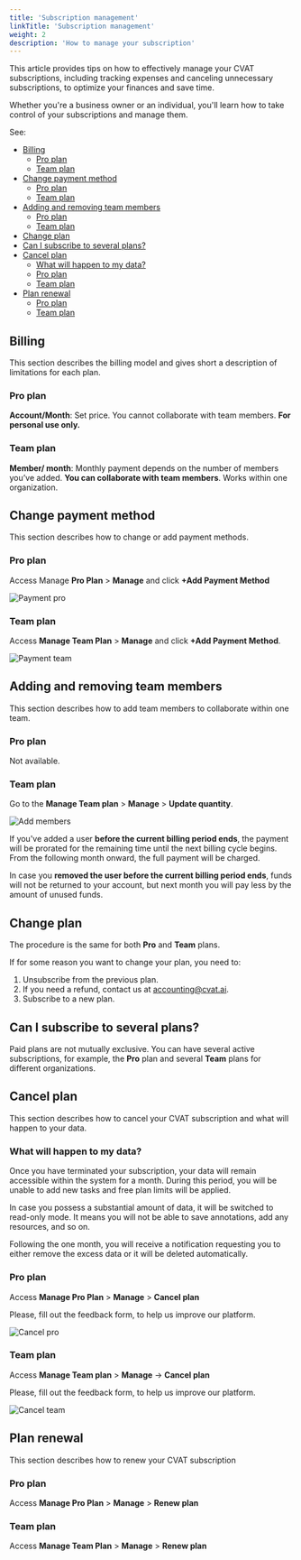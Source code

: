 ```yaml
---
title: 'Subscription management'
linkTitle: 'Subscription management'
weight: 2
description: 'How to manage your subscription'
---
```


This article provides tips on how to effectively manage your
CVAT subscriptions, including tracking expenses and canceling
unnecessary subscriptions, to optimize your finances and save time.

Whether you're a business owner or an individual,
you'll learn how to take control of your subscriptions and manage them.

See:

- [Billing](#billing)
  - [Pro plan](#pro-plan)
  - [Team plan](#team-plan)
- [Change payment method](#change-payment-method)
  - [Pro plan](#pro-plan-1)
  - [Team plan](#team-plan-1)
- [Adding and removing team members](#adding-and-removing-team-members)
  - [Pro plan](#pro-plan-2)
  - [Team plan](#team-plan-2)
- [Change plan](#change-plan)
- [Can I subscribe to several plans?](#can-i-subscribe-to-several-plans)
- [Cancel plan](#cancel-plan)
  - [What will happen to my data?](#what-will-happen-to-my-data)
  - [Pro plan](#pro-plan-3)
  - [Team plan](#team-plan-3)
- [Plan renewal](#plan-renewal)
  - [Pro plan](#pro-plan-4)
  - [Team plan](#team-plan-4)

## Billing

This section describes the billing model and gives short a
description of limitations for each plan.

### Pro plan

**Account/Month**: Set price. You cannot collaborate with team members.
**For personal use only.**

### Team plan

**Member/ month**: Monthly payment depends on the number of members you’ve added.
**You can collaborate with team members**. Works within one organization.

## Change payment method

This section describes how to change or add payment methods.

### Pro plan

Access Manage **Pro Plan** > **Manage** and click **+Add Payment Method**

![Payment pro](/images/paymentpro.png)

### Team plan

Access **Manage Team Plan** > **Manage** and click **+Add Payment Method**.

![Payment team](/images/paymentteam.png)

## Adding and removing team members

This section describes how to add team members
to collaborate within one team.

### Pro plan

Not available.

### Team plan

Go to the **Manage Team plan** > **Manage** > **Update quantity**.

![Add members](/images/add99.gif)

If you've added a user **before the current billing period ends**,
the payment will be prorated for the remaining time until the
next billing cycle begins. From the following month onward,
the full payment will be charged.

In case you **removed the user before the current billing period ends**,
funds will not be returned to your account,
but next month you will pay less by the amount of unused funds.

## Change plan

The procedure is the same for both **Pro** and **Team** plans.

If for some reason you want to change your plan, you need to:

1. Unsubscribe from the previous plan.
2. If you need a refund, contact us at [accounting@cvat.ai](mailto:accounting@cvat.ai).
3. Subscribe to a new plan.

## Can I subscribe to several plans?

Paid plans are not mutually exclusive.
You can have several active subscriptions,
for example, the **Pro** plan and several **Team**
plans for different organizations.

## Cancel plan

This section describes how to cancel your CVAT subscription
and what will happen to your data.

### What will happen to my data?

Once you have terminated your subscription, your data will remain
accessible within the system for a month. During this period,
you will be unable to add new tasks and free plan limits will be applied.

In case you possess a substantial amount of data,
it will be switched to read-only mode. It means
you will not be able to save annotations, add any resources,
and so on.

Following the one month, you will receive a
notification requesting you to either remove the
excess data or it will be deleted automatically.

### Pro plan

Access **Manage Pro Plan** > **Manage** > **Cancel plan**

Please, fill out the feedback form, to help us improve our platform.

![Cancel pro](/images/canc33.gif)

### Team plan

Access **Manage Team plan** > **Manage** -> **Cancel plan**

Please, fill out the feedback form, to help us improve our platform.

![Cancel team](/images/cancel99.gif)

## Plan renewal

This section describes how to renew your
CVAT subscription

### Pro plan

Access **Manage Pro Plan** > **Manage** > **Renew plan**

### Team plan

Access **Manage Team Plan** > **Manage** > **Renew plan**
